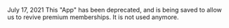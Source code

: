 July 17, 2021
This "App" has been deprecated, and is being saved to 
allow us to revive premium memberships.  It is not used anymore.